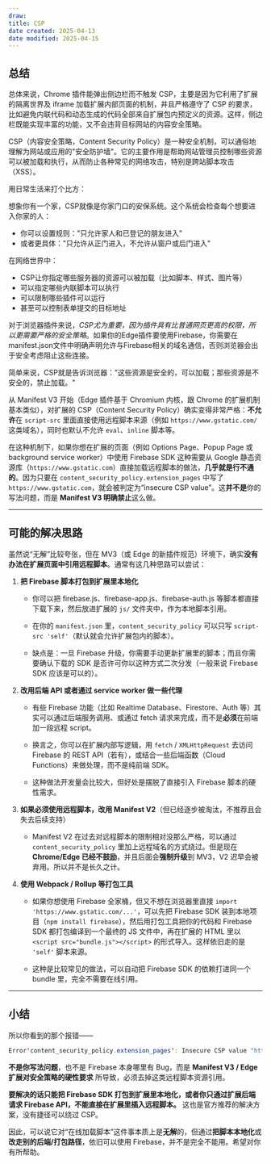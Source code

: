 ```yaml
---
draw:
title: CSP
date created: 2025-04-13
date modified: 2025-04-15
---
```

## 总结

总体来说，Chrome 插件能弹出侧边栏而不触发 CSP，主要是因为它利用了扩展的隔离世界及 iframe 加载扩展内部页面的机制，并且严格遵守了 CSP 的要求，比如避免内联代码和动态生成的代码全部来自扩展包内预定义的资源。这样，侧边栏既能实现丰富的功能，又不会违背目标网站的内容安全策略。

CSP（内容安全策略，Content Security Policy）是一种安全机制，可以通俗地理解为网站或应用的"安全防护墙"。它的主要作用是帮助网站管理员控制哪些资源可以被加载和执行，从而防止各种常见的网络攻击，特别是跨站脚本攻击（XSS）。

用日常生活来打个比方：

想象你有一个家，CSP就像是你家门口的安保系统。这个系统会检查每个想要进入你家的人：

- 你可以设置规则："只允许家人和已登记的朋友进入"
- 或者更具体："只允许从正门进入，不允许从窗户或后门进入"

在网络世界中：

- CSP让你指定哪些服务器的资源可以被加载（比如脚本、样式、图片等）
- 可以指定哪些内联脚本可以执行
- 可以限制哪些插件可以运行
- 甚至可以控制表单提交的目标地址

对于浏览器插件来说，*CSP尤为重要，因为插件具有比普通网页更高的权限，所以更需要严格的安全策略*。如果你的Edge插件要使用Firebase，你需要在manifest.json文件中明确声明允许与Firebase相关的域名通信，否则浏览器会出于安全考虑阻止这些连接。

简单来说，CSP就是告诉浏览器："这些资源是安全的，可以加载；那些资源是不安全的，禁止加载。"

从 Manifest V3 开始（Edge 插件基于 Chromium 内核，跟 Chrome 的扩展机制基本类似），对扩展的 CSP（Content Security Policy）确实变得非常严格：**不允许**在 `script-src` 里面直接使用远程脚本来源（例如 `https://www.gstatic.com/` 这类域名），同时也默认不允许 `eval`、`inline` 脚本等。

在这种机制下，如果你想在扩展的页面（例如 Options Page、Popup Page 或 background service worker）中使用 Firebase SDK 这种需要从 Google 静态资源库（`https://www.gstatic.com`）直接加载远程脚本的做法，**几乎就是行不通的**。因为只要在 `content_security_policy.extension_pages` 中写了 `https://www.gstatic.com`，就会被判定为“insecure CSP value”。这**并不是**你的写法问题，而是 **Manifest V3 明确禁止**这么做。

---

## 可能的解决思路

虽然说“无解”比较夸张，但在 MV3（或 Edge 的新插件规范）环境下，确实**没有办法在扩展页面中引用远程脚本**。通常有这几种思路可以尝试：

1. **把 Firebase 脚本打包到扩展里本地化**
    
    - 你可以把 firebase.js、firebase-app.js、firebase-auth.js 等脚本都直接下载下来，然后放进扩展的 `js/` 文件夹中，作为本地脚本引用。
        
    - 在你的 `manifest.json` 里，`content_security_policy` 可以只写 `script-src 'self'`（默认就会允许扩展包内的脚本）。
        
    - 缺点是：一旦 Firebase 升级，你需要手动更新扩展里的脚本；而且你需要确认下载的 SDK 是否许可你以这种方式二次分发（一般来说 Firebase SDK 应该是可以的）。
        
2. **改用后端 API 或者通过 service worker 做一些代理**
    
    - 有些 Firebase 功能（比如 Realtime Database、Firestore、Auth 等）其实可以通过后端服务调用、或通过 fetch 请求来完成，而不是**必须**在前端加一段远程 script。
        
    - 换言之，你可以在扩展内部写逻辑，用 `fetch` / `XMLHttpRequest` 去访问 Firebase 的 REST API（若有），或结合一些后端函数（Cloud Functions）来做处理，而不是纯前端 SDK。
        
    - 这种做法开发量会比较大，但好处是摆脱了直接引入 Firebase 脚本的硬性需求。
        
3. **如果必须使用远程脚本，改用 Manifest V2**（但已经逐步被淘汰，不推荐且会失去后续支持）
    
    - Manifest V2 在过去对远程脚本的限制相对没那么严格，可以通过 `content_security_policy` 里加上远程域名的方式绕过。但是现在 **Chrome/Edge 已经不鼓励**，并且后面会**强制升级**到 MV3，V2 迟早会被弃用。所以并不是长久之计。
        
4. **使用 Webpack / Rollup 等打包工具**
    
    - 如果你想使用 Firebase 全家桶，但又不想在浏览器里直接 `import 'https://www.gstatic.com/...'`，可以先把 Firebase SDK 装到本地项目（`npm install firebase`），然后用打包工具把你的代码和 Firebase SDK 都打包编译到一个最终的 JS 文件中，再在扩展的 HTML 里以 `<script src="bundle.js"></script>` 的形式导入。这样依旧走的是 `'self'` 脚本来源。
        
    - 这种是比较常见的做法，可以自动把 Firebase SDK 的依赖打进同一个 bundle 里，完全不需要在线引用。
        

---

## 小结

所以你看到的那个报错——

```Java
Error'content_security_policy.extension_pages': Insecure CSP value "https://www.gstatic.com/" in directive 'script-src'.
```

**不是你写法问题**，也不是 Firebase 本身哪里有 Bug，而是 **Manifest V3 / Edge 扩展对安全策略的硬性要求** 所导致，必须去掉这类远程脚本资源引用。

**要解决的话只能把 Firebase SDK 打包到扩展里本地化，或者你只通过扩展后端请求 Firebase API，不能直接在扩展里插入远程脚本。** 这也是官方推荐的解决方案，没有捷径可以绕过 CSP。

因此，可以说它对“在线加载脚本”这件事本质上是**无解**的，但通过**把脚本本地化**或**改走别的后端/打包路径**，依旧可以使用 Firebase，并不是完全不能用。希望对你有所帮助。
